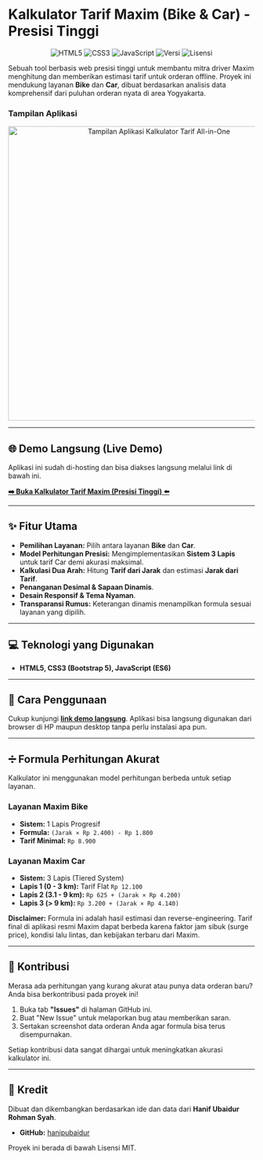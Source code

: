# Kalkulator Tarif Maxim (Bike & Car) - Presisi Tinggi

<p align="center">
  <img src="https://img.shields.io/badge/HTML5-E34F26?style=for-the-badge&logo=html5&logoColor=white" alt="HTML5">
  <img src="https://img.shields.io/badge/CSS3-1572B6?style=for-the-badge&logo=css3&logoColor=white" alt="CSS3">
  <img src="https://img.shields.io/badge/JavaScript-F7DF1E?style=for-the-badge&logo=javascript&logoColor=black" alt="JavaScript">
  <img src="https://img.shields.io/badge/versi-3.1-blue?style=for-the-badge" alt="Versi">
  <img src="https://img.shields.io/badge/lisensi-MIT-green?style=for-the-badge" alt="Lisensi">
</p>

Sebuah tool berbasis web presisi tinggi untuk membantu mitra driver Maxim menghitung dan memberikan estimasi tarif untuk orderan offline. Proyek ini mendukung layanan **Bike** dan **Car**, dibuat berdasarkan analisis data komprehensif dari puluhan orderan nyata di area Yogyakarta.

### Tampilan Aplikasi
<p align="center">
  <img src="https://storage.googleapis.com/gemini-prod-asia-southeast1-dc-common-ws-1/20250624_200311_Kalkulator_Tarif_Maxim_Offline_a75626a57c5d6c941.jpg" alt="Tampilan Aplikasi Kalkulator Tarif All-in-One" width="600">
</p>

---

## 🌐 Demo Langsung (Live Demo)

Aplikasi ini sudah di-hosting dan bisa diakses langsung melalui link di bawah ini.

**[➡️ Buka Kalkulator Tarif Maxim (Presisi Tinggi) ⬅️](https://hanipubaidur.github.io/KalkulatorMaxim/)**

---

## ✨ Fitur Utama

-   **Pemilihan Layanan:** Pilih antara layanan **Bike** dan **Car**.
-   **Model Perhitungan Presisi:** Mengimplementasikan **Sistem 3 Lapis** untuk tarif Car demi akurasi maksimal.
-   **Kalkulasi Dua Arah:** Hitung **Tarif dari Jarak** dan estimasi **Jarak dari Tarif**.
-   **Penanganan Desimal & Sapaan Dinamis**.
-   **Desain Responsif & Tema Nyaman**.
-   **Transparansi Rumus:** Keterangan dinamis menampilkan formula sesuai layanan yang dipilih.

---

## 💻 Teknologi yang Digunakan

-   **HTML5, CSS3 (Bootstrap 5), JavaScript (ES6)**

---

## 🚀 Cara Penggunaan

Cukup kunjungi **[link demo langsung](https://hanipubaidur.github.io/KalkulatorMaxim/)**. Aplikasi bisa langsung digunakan dari browser di HP maupun desktop tanpa perlu instalasi apa pun.

---

## ➗ Formula Perhitungan Akurat

Kalkulator ini menggunakan model perhitungan berbeda untuk setiap layanan.

### Layanan Maxim Bike
-   **Sistem:** 1 Lapis Progresif
-   **Formula:** `(Jarak × Rp 2.400) - Rp 1.800`
-   **Tarif Minimal:** `Rp 8.900`

### Layanan Maxim Car
-   **Sistem:** 3 Lapis (Tiered System)
-   **Lapis 1 (0 - 3 km):** Tarif Flat `Rp 12.100`
-   **Lapis 2 (3.1 - 9 km):** `Rp 625 + (Jarak × Rp 4.200)`
-   **Lapis 3 (> 9 km):** `Rp 3.200 + (Jarak × Rp 4.140)`

**Disclaimer:** Formula ini adalah hasil estimasi dan reverse-engineering. Tarif final di aplikasi resmi Maxim dapat berbeda karena faktor jam sibuk (surge price), kondisi lalu lintas, dan kebijakan terbaru dari Maxim.

---

## 🤝 Kontribusi

Merasa ada perhitungan yang kurang akurat atau punya data orderan baru? Anda bisa berkontribusi pada proyek ini!

1.  Buka tab **"Issues"** di halaman GitHub ini.
2.  Buat "New Issue" untuk melaporkan bug atau memberikan saran.
3.  Sertakan screenshot data orderan Anda agar formula bisa terus disempurnakan.

Setiap kontribusi data sangat dihargai untuk meningkatkan akurasi kalkulator ini.

---

## 👤 Kredit

Dibuat dan dikembangkan berdasarkan ide dan data dari **Hanif Ubaidur Rohman Syah**.

-   **GitHub:** [hanipubaidur](https://github.com/hanipubaidur)

Proyek ini berada di bawah Lisensi MIT.